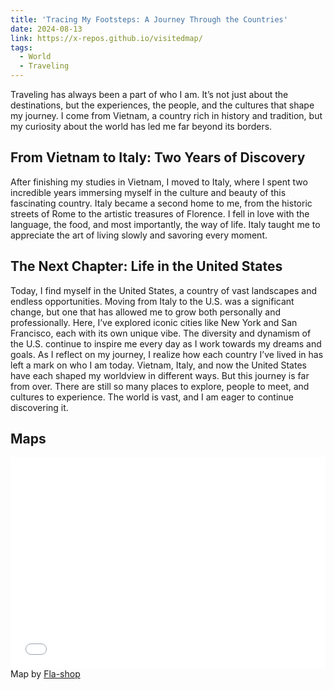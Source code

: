 ```yaml
---
title: 'Tracing My Footsteps: A Journey Through the Countries'
date: 2024-08-13
link: https://x-repos.github.io/visitedmap/
tags:
  - World
  - Traveling
---
```


Traveling has always been a part of who I am. It’s not just about the destinations, but the experiences, the people, and the cultures that shape my journey. I come from Vietnam, a country rich in history and tradition, but my curiosity about the world has led me far beyond its borders.

From Vietnam to Italy: Two Years of Discovery
------

After finishing my studies in Vietnam, I moved to Italy, where I spent two incredible years immersing myself in the culture and beauty of this fascinating country. Italy became a second home to me, from the historic streets of Rome to the artistic treasures of Florence. I fell in love with the language, the food, and most importantly, the way of life. Italy taught me to appreciate the art of living slowly and savoring every moment.

The Next Chapter: Life in the United States
------

Today, I find myself in the United States, a country of vast landscapes and endless opportunities. Moving from Italy to the U.S. was a significant change, but one that has allowed me to grow both personally and professionally. Here, I’ve explored iconic cities like New York and San Francisco, each with its own unique vibe. The diversity and dynamism of the U.S. continue to inspire me every day as I work towards my dreams and goals. As I reflect on my journey, I realize how each country I’ve lived in has left a mark on who I am today. Vietnam, Italy, and now the United States have each shaped my worldview in different ways. But this journey is far from over. There are still so many places to explore, people to meet, and cultures to experience. The world is vast, and I am eager to continue discovering it.

Maps
------

<div style="max-width:980px;margin:5px auto 10px auto;font-size:14px;">
  <div style="position:relative;padding: 0 0 67% 0;height:0;overflow:hidden;">
    <iframe style="position:absolute;top:0;left:0;width:100%;height:100%;" src="//www.fla-shop.com/visited-countries/embed/?st=AT%2CCH%2CCY%2CDE%2CES%2CFR%2CGR%2CHU%2CIT%2CPL%2CSG%2CSI%2CTH%2CUS%2CVN&vc=1ca032&uc=b3c3ca&hc=40bfa6&bc=ffffff" frameborder="0" scrolling="no"></iframe>
  </div>
  Map by <a href="https://www.fla-shop.com/visited-countries/">Fla-shop</a>
</div>